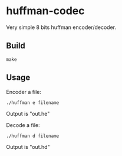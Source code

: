 # huffman-codec

Very simple 8 bits huffman encoder/decoder.

## Build
```make```

## Usage
Encoder a file:
```
./huffman e filename
```
Output is "out.he"

Decode a file:
```
./huffman d filename
```
Output is "out.hd"

